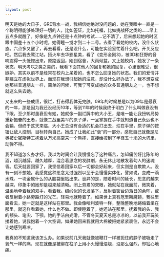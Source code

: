 ```yaml
---
layout: post
---
```

明天是她的大日子，GRE背水一战，我相信她绝对没问题的，她在我眼中一直是一个聪明得能够处理好一切的人，比如签证，比如托福，比如挑战杯之类的……早上五点多就醒了，好像是九点钟还是十点钟的考试……记不清了，后来想起她的时区跟中国差十五个小时呢，她得睡一觉才到二十二号。去看了看她的校内，没什么状态。六点多又醒了，再去看看，还是没什么，可能在实验室忙着什么吧，开关反应吧。然后我去鹭江站，搭火车去华影星美，看了《变形金刚3》，被3D和狂野的音响震得一头恍惚出来，原路返回，刚到宿舍，大雨倾盆。又上她校内，她发了一条状态，明天考G之类之类的，我看下面其他人的回复和她的回复，心里很难受，很嫉妒。其实以前不是经常在校内上呆着的，也不怎么回复她的状态。我们的爱情并非建立在虚拟世界上，而现在我想引起她的注意，却没什么好办法了，我不想变成她那些普通朋友一样，简单的问候，可我宁可变成她的众多普通朋友之一，也不想就这么失去她。

又出来的一些成绩，很烂，打击得我体无完肤。09年的时候总是以为09年是最衰的一年，那是因为我还没经历10年，等到11年的时候我终于明白了什么叫做衰没有下限，至少那时虽衰但有她，她就像一副烂牌中的大小王，是唯一能让我扭转局势重新振奋的王者，就像二战里美军的原子弹，一旦掌握在手中就知道自己永远也不会输，但终于这天来临，大小王总没有合适的机会打出去，烂在手里，原子弹的按钮让敌人控制，目标转向自己，她成了让我如此"衰"的一部分，感觉自己就像是尼奥被史密斯特工抱着从万米高空来一个熊摔，直接给按到了半径五十米的大坑里，动弹不得。

我不知道怎么办才好。我以为时间会让我慢慢忘了这种痛苦，怎知痛苦好比陈年的酒，越沉越醇，越久越厚，混合着思念的发酵剂，永无休止地散发着勾人的迷魂香。后天就要回家了，我坚信着回家以后一切都会好起来，但实则是自欺欺人。没有一刻不想她。我感觉这种思念太过强烈以至于会慢慢实体化，譬如说，变成一滴水珠、一块金属什么的从脑袋里钻出来。诡异的是，随着时间的延长，思念的越来越深，印象中的她却是越来越清晰。闭上劳累的双眼，她就站在我面前，微笑着，温柔地牵着我的双手，看着我。绸缎似的长发落下，反射着窗台边落日的余晖，或者反射着小路旁路灯的光芒。轻易地就睡着了。如果世上真有厄里斯魔镜，我往里面看去，她一定就是这样站在那里。我会像哈利波特一样，整晚整晚地蜷缩着坐在那里，就这样看着她，什么也不做。即使睡着了，她还站在那里。抚着我的头，我的额头、笔尖、下颚。她的手洁白光滑，不管冬天夏天总是凉凉的，以前我开玩笑搂着她，说我抱着一个大空调，如果她回来我就用大棉被把她紧紧裹住，永远不会让她感到寒冷。

我真的不知道我该怎么办。如果说前几天我就像被鞭打一样被扼住的脖子被吸走了氧气一样的痛，现在就像是被绑在柱子上用小火慢慢煨烧，没那么强烈，却钻心地痛。